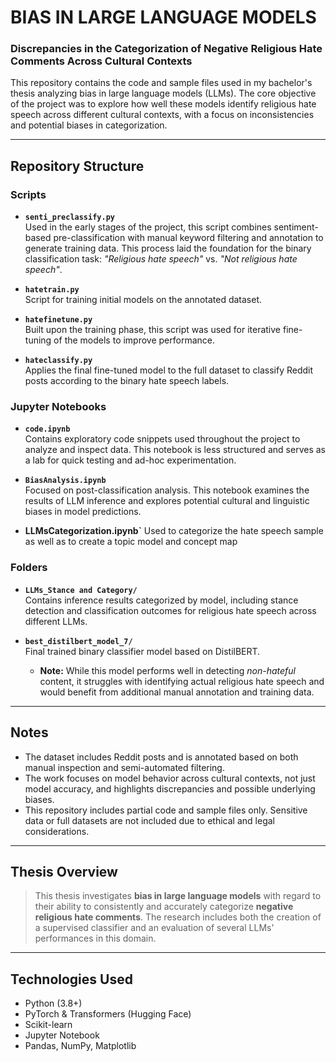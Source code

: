 # BIAS IN LARGE LANGUAGE MODELS  
### Discrepancies in the Categorization of Negative Religious Hate Comments Across Cultural Contexts

This repository contains the code and sample files used in my bachelor's thesis analyzing bias in large language models (LLMs). The core objective of the project was to explore how well these models identify religious hate speech across different cultural contexts, with a focus on inconsistencies and potential biases in categorization.

---

## Repository Structure

### Scripts

- **`senti_preclassify.py`**  
  Used in the early stages of the project, this script combines sentiment-based pre-classification with manual keyword filtering and annotation to generate training data. This process laid the foundation for the binary classification task: _"Religious hate speech"_ vs. _"Not religious hate speech"_.

- **`hatetrain.py`**  
  Script for training initial models on the annotated dataset.

- **`hatefinetune.py`**  
  Built upon the training phase, this script was used for iterative fine-tuning of the models to improve performance.

- **`hateclassify.py`**  
  Applies the final fine-tuned model to the full dataset to classify Reddit posts according to the binary hate speech labels.

### Jupyter Notebooks

- **`code.ipynb`**  
  Contains exploratory code snippets used throughout the project to analyze and inspect data. This notebook is less structured and serves as a lab for quick testing and ad-hoc experimentation.

- **`BiasAnalysis.ipynb`**  
  Focused on post-classification analysis. This notebook examines the results of LLM inference and explores potential cultural and linguistic biases in model predictions.

- **LLMsCategorization.ipynb`**
  Used to categorize the hate speech sample as well as to create a topic model and concept map

### Folders

- **`LLMs_Stance and Category/`**  
  Contains inference results categorized by model, including stance detection and classification outcomes for religious hate speech across different LLMs.

- **`best_distilbert_model_7/`**  
  Final trained binary classifier model based on DistilBERT.  
  - **Note:** While this model performs well in detecting _non-hateful_ content, it struggles with identifying actual religious hate speech and would benefit from additional manual annotation and training data.

---

## Notes

- The dataset includes Reddit posts and is annotated based on both manual inspection and semi-automated filtering.
- The work focuses on model behavior across cultural contexts, not just model accuracy, and highlights discrepancies and possible underlying biases.
- This repository includes partial code and sample files only. Sensitive data or full datasets are not included due to ethical and legal considerations.

---

## Thesis Overview

> This thesis investigates **bias in large language models** with regard to their ability to consistently and accurately categorize **negative religious hate comments**. The research includes both the creation of a supervised classifier and an evaluation of several LLMs' performances in this domain.

---

## Technologies Used

- Python (3.8+)
- PyTorch & Transformers (Hugging Face)
- Scikit-learn
- Jupyter Notebook
- Pandas, NumPy, Matplotlib
